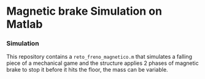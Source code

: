 # Magnetic brake Simulation on Matlab

### Simulation
[comment]: <> (Here goes the animation .gif of the simulation)

This repository contains a `reto_freno_magnetico.m` that simulates a falling piece of a mechanical game and the structure applies 2 phases of magnetic brake
to stop it before it hits the floor, the mass can be variable.
